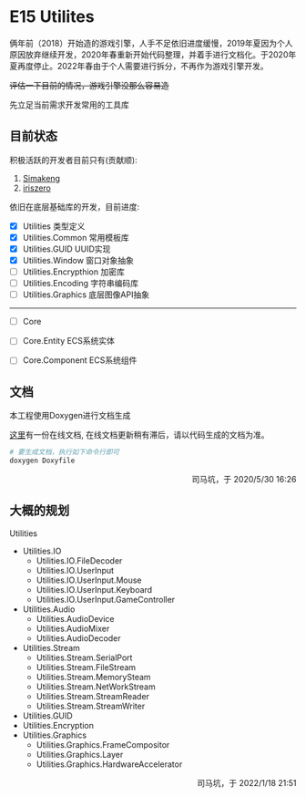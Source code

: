 # E15 Utilites

俩年前（2018）开始造的游戏引擎，人手不足依旧进度缓慢，2019年夏因为个人原因放弃继续开发，2020年春重新开始代码整理，并着手进行文档化。于2020年夏再度停止。2022年春由于个人需要进行拆分，不再作为游戏引擎开发。

~~评估一下目前的情况，游戏引擎没那么容易造~~

先立足当前需求开发常用的工具库
## 目前状态
积极活跃的开发者目前只有(贡献顺):
1. [Simakeng](https://github.com/Simakeng)
2. [iriszero](https://github.com/iriszero48)


依旧在底层基础库的开发，目前进度:

- [x] Utilities 类型定义
- [x] Utilities.Common 常用模板库
- [x] Utilities.GUID UUID实现
- [x] Utilities.Window 窗口对象抽象 
- [ ] Utilities.Encrypthion 加密库
- [ ] Utilities.Encoding 字符串编码库
- [ ] Utilities.Graphics 底层图像API抽象

---

- [ ] Core  
- [ ] Core.Entity ECS系统实体
- [ ] Core.Component ECS系统组件


## 文档

本工程使用Doxygen进行文档生成

[这里](http://docs.e15studio.cn/)有一份在线文档, 在线文档更新稍有滞后，请以代码生成的文档为准。

```bash
# 要生成文档，执行如下命令行即可
doxygen Doxyfile
```



<p align="right">
司马坑，于 2020/5/30 16:26
</p>

## 大概的规划

Utilities
- Utilities.IO
  - Utilities.IO.FileDecoder
  - Utilities.IO.UserInput
  - Utilities.IO.UserInput.Mouse
  - Utilities.IO.UserInput.Keyboard
  - Utilities.IO.UserInput.GameController
- Utilities.Audio
  - Utilities.AudioDevice
  - Utilities.AudioMixer
  - Utilities.AudioDecoder
- Utilities.Stream
  - Utilities.Stream.SerialPort
  - Utilities.Stream.FileStream
  - Utilities.Stream.MemorySteam
  - Utilities.Stream.NetWorkStream
  - Utilities.Stream.StreamReader
  - Utilities.Stream.StreamWriter
- Utilities.GUID
- Utilities.Encryption
- Utilities.Graphics
  - Utilities.Graphics.FrameCompositor
  - Utilities.Graphics.Layer
  - Utilities.Graphics.HardwareAccelerator

<p align="right">
司马坑，于 2022/1/18 21:51
</p>
